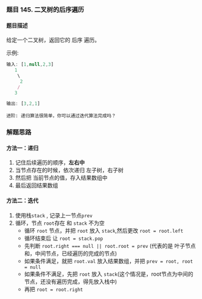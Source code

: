 ### 题目 145. 二叉树的后序遍历
#### 题目描述
给定一个二叉树，返回它的 后序 遍历。

示例:

```js
输入: [1,null,2,3]  
   1
    \
     2
    /
   3 

输出: [3,2,1]
```

`进阶: 递归算法很简单，你可以通过迭代算法完成吗？`


### 解题思路
#### 方法一：递归
1. 记住后续遍历的顺序，**左右中**
2. 当节点存在的时候，依次递归 左子树，右子树
3. 然后把 当前节点的值，存入结果数组中
4. 最后返回结果数组


#### 方法二：迭代
1. 使用栈`stack` , 记录上一节点`prev`
2. 循环，节点 `root`存在 和 `stack` 不为空
   - 循环 `root` 节点，并把 `root` 放入 `stack`,然后更改 `root = root.left`
   - 循环结束后 让 `root = stack.pop`
   - 先判断 `root.right === null || root.root = prev` (代表的是 叶子节点和，中间节点，已经遍历的完成的节点)
   - 如果条件满足，就把 `root.val` 放入结果数组，并把 `prev = root, root = null`
   - 如果条件不满足，先把 `root` 放入 `stack`(这个情况是，root节点为中间的节点，还没有遍历完成，得先放入栈中)
   - 再把 `root = root.right`

